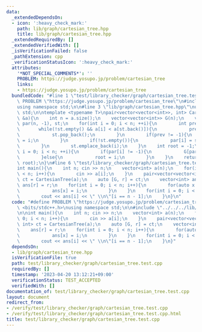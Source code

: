 ```yaml
---
data:
  _extendedDependsOn:
  - icon: ':heavy_check_mark:'
    path: lib/graph/cartesian_tree.hpp
    title: lib/graph/cartesian_tree.hpp
  _extendedRequiredBy: []
  _extendedVerifiedWith: []
  _isVerificationFailed: false
  _pathExtension: cpp
  _verificationStatusIcon: ':heavy_check_mark:'
  attributes:
    '*NOT_SPECIAL_COMMENTS*': ''
    PROBLEM: https://judge.yosupo.jp/problem/cartesian_tree
    links:
    - https://judge.yosupo.jp/problem/cartesian_tree
  bundledCode: "#line 1 \"test/library_checker/graph/cartesian_tree.test.cpp\"\n#define\
    \ PROBLEM \"https://judge.yosupo.jp/problem/cartesian_tree\"\n#include <bits/stdc++.h>\n\
    using namespace std;\n\n#line 3 \"lib/graph/cartesian_tree.hpp\"\nusing namespace\
    \ std;\n\ntemplate <typename T>\npair<vector<vector<int>>, int> CartesianTree(vector<T>\
    \ &a){\n    int n = a.size();\n    vector<vector<int>> G(n);\n    vector<int>\
    \ par(n, -1), st;\n    for(int i = 0; i < n; ++i){\n        int prev = -1;\n \
    \       while(!st.empty() && a[i] < a[st.back()]){\n            prev = st.back();\n\
    \            st.pop_back();\n        }\n        if(prev != -1){\n            par[prev]\
    \ = i;\n        }\n        if(!st.empty()){\n            par[i] = st.back();\n\
    \        }\n        st.emplace_back(i);\n    }\n    int root = -1;\n    for(int\
    \ i = 0; i < n; ++i){\n        if(par[i] != -1){\n            G[par[i]].emplace_back(i);\n\
    \        }else{\n            root = i;\n        }\n    }\n    return make_pair(G,\
    \ root);\n}\n#line 6 \"test/library_checker/graph/cartesian_tree.test.cpp\"\n\n\
    int main(){\n    int n; cin >> n;\n    vector<int> a(n);\n    for(int i = 0; i\
    \ < n; i++){\n        cin >> a[i];\n    }\n    pair<vector<vector<int>>, int>\
    \ ct = CartesianTree(a);\n    auto [G, r] = ct;\n    vector<int> ans(n);\n   \
    \ ans[r] = r;\n    for(int i = 0; i < n; i++){\n        for(auto x : G[i]){\n\
    \            ans[x] = i;\n        }\n    }\n    for(int i = 0; i < n; i++){\n\
    \        cout << ans[i] << \" \\n\"[i == n - 1];\n    }\n}\n"
  code: "#define PROBLEM \"https://judge.yosupo.jp/problem/cartesian_tree\"\n#include\
    \ <bits/stdc++.h>\nusing namespace std;\n\n#include \"../../../lib/graph/cartesian_tree.hpp\"\
    \n\nint main(){\n    int n; cin >> n;\n    vector<int> a(n);\n    for(int i =\
    \ 0; i < n; i++){\n        cin >> a[i];\n    }\n    pair<vector<vector<int>>,\
    \ int> ct = CartesianTree(a);\n    auto [G, r] = ct;\n    vector<int> ans(n);\n\
    \    ans[r] = r;\n    for(int i = 0; i < n; i++){\n        for(auto x : G[i]){\n\
    \            ans[x] = i;\n        }\n    }\n    for(int i = 0; i < n; i++){\n\
    \        cout << ans[i] << \" \\n\"[i == n - 1];\n    }\n}"
  dependsOn:
  - lib/graph/cartesian_tree.hpp
  isVerificationFile: true
  path: test/library_checker/graph/cartesian_tree.test.cpp
  requiredBy: []
  timestamp: '2023-04-20 13:12:21+09:00'
  verificationStatus: TEST_ACCEPTED
  verifiedWith: []
documentation_of: test/library_checker/graph/cartesian_tree.test.cpp
layout: document
redirect_from:
- /verify/test/library_checker/graph/cartesian_tree.test.cpp
- /verify/test/library_checker/graph/cartesian_tree.test.cpp.html
title: test/library_checker/graph/cartesian_tree.test.cpp
---
```

